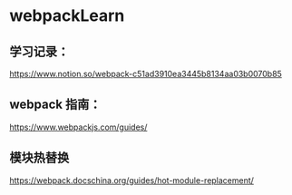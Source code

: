 # webpackLearn
## 学习记录：
https://www.notion.so/webpack-c51ad3910ea3445b8134aa03b0070b85

## webpack 指南：
https://www.webpackjs.com/guides/

## 模块热替换
https://webpack.docschina.org/guides/hot-module-replacement/

